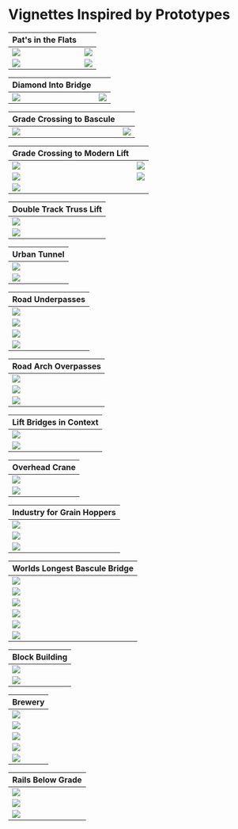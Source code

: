 # Vignettes Inspired by Prototypes

| Pat's in the Flats           |                              |
|------------------------------|------------------------------|
|![](../20230822/!IMG_1018.png)|![](../buildingPatsInFlats/PatsOilStorageBackground.png)|
|![](./steelViaduct.png)       |![](./buildingPatsFromAbove.png)|

| Diamond Into Bridge          |                              |
|------------------------------|------------------------------|
|![](../prototypeInspiration/levelCrossingAtBridge_p.png)|![](./diamondIntoBridge.png)|

| Grade Crossing to Bascule    |                              |
|------------------------------|------------------------------|
|![](gradeCrossingToBascule.png)|![](./basculeSetting.png)|

| Grade Crossing to Modern Lift|                              |
|------------------------------|------------------------------|
|![](./gradeCrossingToModernLift.png) |![](../prototypeInspiration/Screen18.png) |
|![](../prototypeInspiration/curveToLiftBridge.png)| ![](modernLiftBridgeA_p.png) |
|![](./modernLiftBridgeSide.png)

| Double Track Truss Lift      |
|------------------------------|
|![](../prototypeInspiration/Screen20.png)|
|![](./doubleTrackTrussLift_.png)|

| Urban Tunnel      |
|------------------------------|
|![](./urbanTunnelA_p.png)|
|![](./urbanTunnelA.png)|

| Road Underpasses      |
|------------------------------|
|![](./pennUnderpassA_p.png)|
|![](./pennRoadUnderpassA.png)|
|![](./underpassB_p.png)|
|![](./underpassB.png)|

| Road Arch Overpasses      |
|------------------------------|
|![](./roadArchOverpass_p.png)|
|![](./roadArchOverpass.png)|
|![](../20230906/IMG_1208.png)|


| Lift Bridges in Context      |
|------------------------------|
|![](./railLiftBridges_p.png)  |
|![](../20230906/IMG_1217.png) |

| Overhead Crane               |
|------------------------------|
|![](./overheadCrane_p.png)|
|![](./overheadCrane.png)|

| Industry for Grain Hoppers   |
|------------------------------|
|![](../prototypeInspiration/industry.png)|
|![](../20230906/IMG_1231.png)|
|![](industryForGrainHoppersB_p.png)|

| Worlds Longest Bascule Bridge|
|------------------------------|
|![](./basculeA_p.png)|
|![](./basculeA.png)|
|![](./basculeB_p.png)|
|![](./basculeB.png)|
|![](./basculeC_p.png)|
|![](./basculeC.png)|

| Block Building               |
|------------------------------|
|![](protoB.png)               |
|![](buildingBlockFrontB.png)  |

| Brewery                      |
|------------------------------|
|![](buildingBrewA_p.png)      |
|![](buildingBrewA.png)        |
|![](buildingBrewB_p.png)      |
|![](buildingBrewB.png)        |
|![](IMG_1228.png)             |

| Rails Below Grade            |
|------------------------------|
|![](./railsBelowGradeA_p.png)|
|![](./railsBelowGradeA.png)|
|![](./railsBelowGradeB_p.png)|

